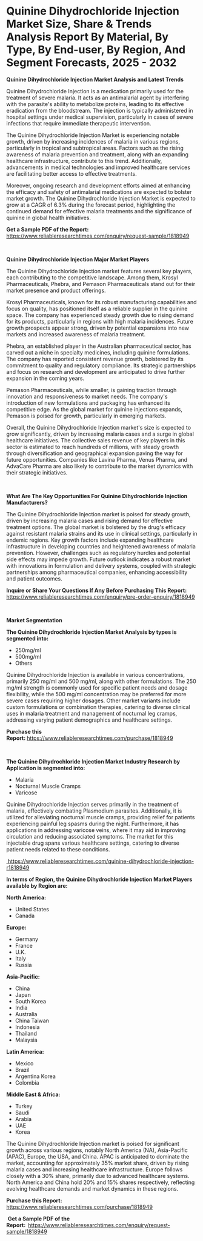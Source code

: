 <p><h1>Quinine Dihydrochloride Injection Market Size, Share & Trends Analysis Report By Material, By Type, By End-user, By Region, And Segment Forecasts, 2025 - 2032</h1></p><p><strong>Quinine Dihydrochloride Injection Market Analysis and Latest Trends</strong></p>
<p><p>Quinine Dihydrochloride Injection is a medication primarily used for the treatment of severe malaria. It acts as an antimalarial agent by interfering with the parasite's ability to metabolize proteins, leading to its effective eradication from the bloodstream. The injection is typically administered in hospital settings under medical supervision, particularly in cases of severe infections that require immediate therapeutic intervention.</p><p>The Quinine Dihydrochloride Injection Market is experiencing notable growth, driven by increasing incidences of malaria in various regions, particularly in tropical and subtropical areas. Factors such as the rising awareness of malaria prevention and treatment, along with an expanding healthcare infrastructure, contribute to this trend. Additionally, advancements in medical technologies and improved healthcare services are facilitating better access to effective treatments.</p><p>Moreover, ongoing research and development efforts aimed at enhancing the efficacy and safety of antimalarial medications are expected to bolster market growth. The Quinine Dihydrochloride Injection Market is expected to grow at a CAGR of 6.3% during the forecast period, highlighting the continued demand for effective malaria treatments and the significance of quinine in global health initiatives.</p></p>
<p><strong>Get a Sample PDF of the Report:&nbsp;</strong> <a href="https://www.reliableresearchtimes.com/enquiry/request-sample/1818949?utm_campaign=2657&utm_medium=2&utm_source=Github&utm_content=ia&utm_term=19042025&utm_id=quinine-dihydrochloride-injection">https://www.reliableresearchtimes.com/enquiry/request-sample/1818949</a></p>
<p>&nbsp;</p>
<p><strong>Quinine Dihydrochloride Injection Major Market Players</strong></p>
<p><p>The Quinine Dihydrochloride Injection market features several key players, each contributing to the competitive landscape. Among them, Krosyl Pharmaceuticals, Phebra, and Pemason Pharmaceuticals stand out for their market presence and product offerings.</p><p>Krosyl Pharmaceuticals, known for its robust manufacturing capabilities and focus on quality, has positioned itself as a reliable supplier in the quinine space. The company has experienced steady growth due to rising demand for its products, particularly in regions with high malaria incidences. Future growth prospects appear strong, driven by potential expansions into new markets and increased awareness of malaria treatment.</p><p>Phebra, an established player in the Australian pharmaceutical sector, has carved out a niche in specialty medicines, including quinine formulations. The company has reported consistent revenue growth, bolstered by its commitment to quality and regulatory compliance. Its strategic partnerships and focus on research and development are anticipated to drive further expansion in the coming years.</p><p>Pemason Pharmaceuticals, while smaller, is gaining traction through innovation and responsiveness to market needs. The company's introduction of new formulations and packaging has enhanced its competitive edge. As the global market for quinine injections expands, Pemason is poised for growth, particularly in emerging markets.</p><p>Overall, the Quinine Dihydrochloride Injection market's size is expected to grow significantly, driven by increasing malaria cases and a surge in global healthcare initiatives. The collective sales revenue of key players in this sector is estimated to reach hundreds of millions, with steady growth through diversification and geographical expansion paving the way for future opportunities. Companies like Lavina Pharma, Venus Pharma, and AdvaCare Pharma are also likely to contribute to the market dynamics with their strategic initiatives.</p></p>
<p>&nbsp;</p>
<p><strong>What Are The Key Opportunities For Quinine Dihydrochloride Injection Manufacturers?</strong></p>
<p><p>The Quinine Dihydrochloride Injection market is poised for steady growth, driven by increasing malaria cases and rising demand for effective treatment options. The global market is bolstered by the drug's efficacy against resistant malaria strains and its use in clinical settings, particularly in endemic regions. Key growth factors include expanding healthcare infrastructure in developing countries and heightened awareness of malaria prevention. However, challenges such as regulatory hurdles and potential side effects may impede growth. Future outlook indicates a robust market with innovations in formulation and delivery systems, coupled with strategic partnerships among pharmaceutical companies, enhancing accessibility and patient outcomes.</p></p>
<p><strong>Inquire or Share Your Questions If Any Before Purchasing This Report:</strong> <a href="https://www.reliableresearchtimes.com/enquiry/pre-order-enquiry/1818949?utm_campaign=2657&utm_medium=2&utm_source=Github&utm_content=ia&utm_term=19042025&utm_id=quinine-dihydrochloride-injection">https://www.reliableresearchtimes.com/enquiry/pre-order-enquiry/1818949</a></p>
<p>&nbsp;</p>
<p><strong>Market Segmentation</strong></p>
<p><strong>The Quinine Dihydrochloride Injection Market Analysis by types is segmented into:</strong></p>
<p><ul><li>250mg/ml</li><li>500mg/ml</li><li>Others</li></ul></p>
<p><p>Quinine Dihydrochloride Injection is available in various concentrations, primarily 250 mg/ml and 500 mg/ml, along with other formulations. The 250 mg/ml strength is commonly used for specific patient needs and dosage flexibility, while the 500 mg/ml concentration may be preferred for more severe cases requiring higher dosages. Other market variants include custom formulations or combination therapies, catering to diverse clinical uses in malaria treatment and management of nocturnal leg cramps, addressing varying patient demographics and healthcare settings.</p></p>
<p><strong>Purchase this Report:&nbsp;</strong><a href="https://www.reliableresearchtimes.com/purchase/1818949?utm_campaign=2657&utm_medium=2&utm_source=Github&utm_content=ia&utm_term=19042025&utm_id=quinine-dihydrochloride-injection">https://www.reliableresearchtimes.com/purchase/1818949</a></p>
<p>&nbsp;</p>
<p><strong>The Quinine Dihydrochloride Injection Market Industry Research by Application is segmented into:</strong></p>
<p><ul><li>Malaria</li><li>Nocturnal Muscle Cramps</li><li>Varicose</li></ul></p>
<p><p>Quinine Dihydrochloride Injection serves primarily in the treatment of malaria, effectively combating Plasmodium parasites. Additionally, it is utilized for alleviating nocturnal muscle cramps, providing relief for patients experiencing painful leg spasms during the night. Furthermore, it has applications in addressing varicose veins, where it may aid in improving circulation and reducing associated symptoms. The market for this injectable drug spans various healthcare settings, catering to diverse patient needs related to these conditions.</p></p>
<p><a href="https://www.reliableresearchtimes.com/quinine-dihydrochloride-injection-r1818949?utm_campaign=2657&utm_medium=2&utm_source=Github&utm_content=ia&utm_term=19042025&utm_id=quinine-dihydrochloride-injection">&nbsp;https://www.reliableresearchtimes.com/quinine-dihydrochloride-injection-r1818949</a></p>
<p><strong>In terms of Region, the Quinine Dihydrochloride Injection Market Players available by Region are:</strong></p>
<p>
    <p> <strong> North America: </strong>
        <ul>
            <li>United States</li>
            <li>Canada</li>
        </ul>
        </p> 
    <p> <strong> Europe: </strong>
        <ul>
            <li>Germany</li>
            <li>France</li>
            <li>U.K.</li>
            <li>Italy</li>
            <li>Russia</li>
        </ul>
        </p> 
    <p> <strong> Asia-Pacific: </strong>
        <ul>
            <li>China</li>
            <li>Japan</li>
            <li>South Korea</li>
            <li>India</li>
            <li>Australia</li>
            <li>China Taiwan</li>
            <li>Indonesia</li>
            <li>Thailand</li>
            <li>Malaysia</li>
        </ul>
        </p> 
    <p> <strong> Latin America: </strong>
        <ul>
            <li>Mexico</li>
            <li>Brazil</li>
            <li>Argentina Korea</li>
            <li>Colombia</li>
        </ul>
        </p> 
    <p> <strong> Middle East & Africa: </strong>
        <ul>
            <li>Turkey</li>
            <li>Saudi</li>
            <li>Arabia</li>
            <li>UAE</li>
            <li>Korea</li>
        </ul>
    </p>
    </p>
<p><p>The Quinine Dihydrochloride Injection market is poised for significant growth across various regions, notably North America (NA), Asia-Pacific (APAC), Europe, the USA, and China. APAC is anticipated to dominate the market, accounting for approximately 35% market share, driven by rising malaria cases and increasing healthcare infrastructure. Europe follows closely with a 30% share, primarily due to advanced healthcare systems. North America and China hold 20% and 15% shares respectively, reflecting evolving healthcare demands and market dynamics in these regions.</p></p>
<p><strong>Purchase this Report: </strong><a href="https://www.reliableresearchtimes.com/purchase/1818949?utm_campaign=2657&utm_medium=2&utm_source=Github&utm_content=ia&utm_term=19042025&utm_id=quinine-dihydrochloride-injection">https://www.reliableresearchtimes.com/purchase/1818949</a></p>
<p>&nbsp;<strong>Get a Sample PDF of the Report:&nbsp;&nbsp;</strong><a href="https://www.reliableresearchtimes.com/enquiry/request-sample/1818949?utm_campaign=2657&utm_medium=2&utm_source=Github&utm_content=ia&utm_term=19042025&utm_id=quinine-dihydrochloride-injection">https://www.reliableresearchtimes.com/enquiry/request-sample/1818949</a></p>
<p><strong></strong></p>
<p><p></p><p></p><p></p></p>